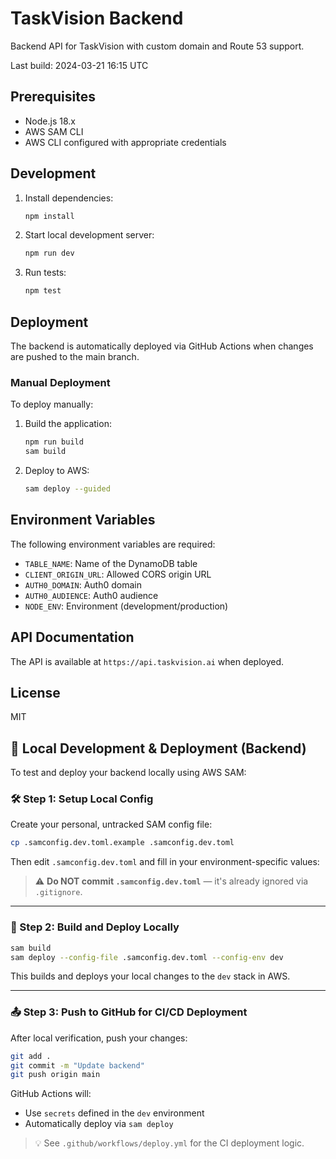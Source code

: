 # TaskVision Backend

Backend API for TaskVision with custom domain and Route 53 support.

Last build: 2024-03-21 16:15 UTC

## Prerequisites

- Node.js 18.x
- AWS SAM CLI
- AWS CLI configured with appropriate credentials

## Development

1. Install dependencies:
   ```bash
   npm install
   ```

2. Start local development server:
   ```bash
   npm run dev
   ```

3. Run tests:
   ```bash
   npm test
   ```

## Deployment

The backend is automatically deployed via GitHub Actions when changes are pushed to the main branch.

### Manual Deployment

To deploy manually:

1. Build the application:
   ```bash
   npm run build
   sam build
   ```

2. Deploy to AWS:
   ```bash
   sam deploy --guided
   ```

## Environment Variables

The following environment variables are required:

- `TABLE_NAME`: Name of the DynamoDB table
- `CLIENT_ORIGIN_URL`: Allowed CORS origin URL
- `AUTH0_DOMAIN`: Auth0 domain
- `AUTH0_AUDIENCE`: Auth0 audience
- `NODE_ENV`: Environment (development/production)

## API Documentation

The API is available at `https://api.taskvision.ai` when deployed.

## License

MIT

## 🧪 Local Development & Deployment (Backend)

To test and deploy your backend locally using AWS SAM:

### 🛠️ Step 1: Setup Local Config

Create your personal, untracked SAM config file:

```bash
cp .samconfig.dev.toml.example .samconfig.dev.toml
```

Then edit `.samconfig.dev.toml` and fill in your environment-specific values:


> ⚠️ **Do NOT commit `.samconfig.dev.toml`** — it's already ignored via `.gitignore`.

---

### 🚀 Step 2: Build and Deploy Locally

```bash
sam build
sam deploy --config-file .samconfig.dev.toml --config-env dev
```

This builds and deploys your local changes to the `dev` stack in AWS.

---

### 📤 Step 3: Push to GitHub for CI/CD Deployment

After local verification, push your changes:

```bash
git add .
git commit -m "Update backend"
git push origin main
```

GitHub Actions will:
- Use `secrets` defined in the `dev` environment
- Automatically deploy via `sam deploy`

> 💡 See `.github/workflows/deploy.yml` for the CI deployment logic.
